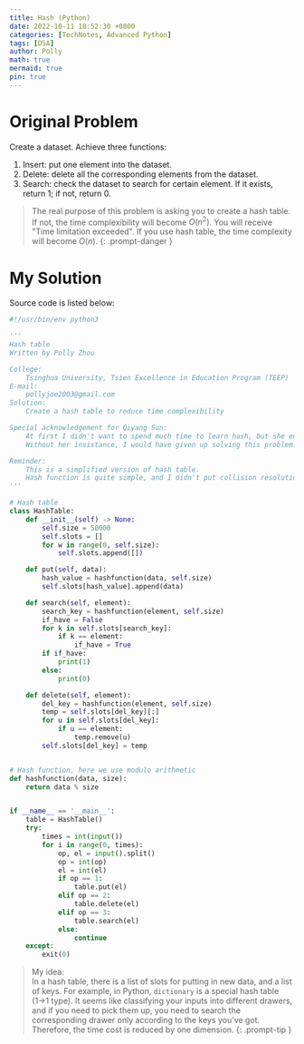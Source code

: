 ```yaml
---
title: Hash (Python)
date: 2022-10-11 18:52:30 +0800
categories: [TechNotes, Advanced Python]
tags: [DSA]
author: Polly
math: true
mermaid: true
pin: true
---
```


# Original Problem

Create a dataset. Achieve three functions:

1. Insert: put one element into the dataset.
1. Delete: delete all the corresponding elements from the dataset.
1. Search: check the dataset to search for certain element. If it exists, return 1; if not, return 0.

> The real purpose of this problem is asking you to create a hash table. If not, the time complexibility will become $O(n^2)$. You will receive "Time limitation exceeded". If you use hash table, the time complexity will become $O(n)$.
{: .prompt-danger }

# My Solution

Source code is listed below:

```python
#!/usr/bin/env python3

'''
Hash table
Written by Polly Zhou

College:
	Tsinghua University, Tsien Excellence in Education Program (TEEP)
E-mail:
	pollyjoe2003@gmail.com
Solution:
	Create a hash table to reduce time complexibility

Special acknowledgement for Qiyang Sun:
	At first I didn't want to spend much time to learn hash, but she encouraged me to use hash.
	Without her insistance, I would have given up solving this problem.

Reminder:
	This is a simplified version of hash table.
	Hash function is quite simple, and I didn't put collision resolution here.
'''

# Hash table
class HashTable:
    def __init__(self) -> None:
        self.size = 50000
        self.slots = []
        for w in range(0, self.size):
            self.slots.append([])

    def put(self, data):
        hash_value = hashfunction(data, self.size)
        self.slots[hash_value].append(data)

    def search(self, element):
        search_key = hashfunction(element, self.size)
        if_have = False
        for k in self.slots[search_key]:
            if k == element:
                if_have = True
        if if_have:
            print(1)
        else:
            print(0)

    def delete(self, element):
        del_key = hashfunction(element, self.size)
        temp = self.slots[del_key][:]
        for u in self.slots[del_key]:
            if u == element:
                temp.remove(u)
        self.slots[del_key] = temp


# Hash function, here we use modulo arithmetic
def hashfunction(data, size):
    return data % size


if __name__ == '__main__':
    table = HashTable()
    try:
        times = int(input())
        for i in range(0, times):
            op, el = input().split()
            op = int(op)
            el = int(el)
            if op == 1:
                table.put(el)
            elif op == 2:
                table.delete(el)
            elif op == 3:
                table.search(el)
            else:
                continue
    except:
        exit(0)

```

> My idea: <br>In a hash table, there is a list of slots for putting in new data, and a list of keys. For example, in Python, `dictionary` is a special hash table (1$\to$1 type). It seems like classifying your inputs into different drawers, and if you need to pick them up, you need to search the corresponding drawer only according to the keys you've got. Therefore, the time cost is reduced by one dimension.
{: .prompt-tip }

